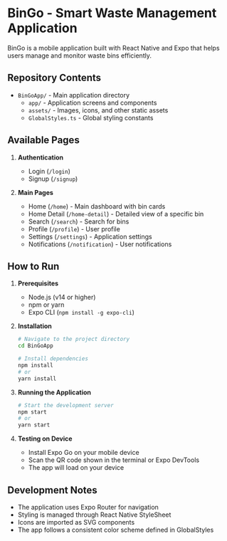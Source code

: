 # BinGo - Smart Waste Management Application

BinGo is a mobile application built with React Native and Expo that helps users manage and monitor waste bins efficiently.

## Repository Contents

- `BinGoApp/` - Main application directory
  - `app/` - Application screens and components
  - `assets/` - Images, icons, and other static assets
  - `GlobalStyles.ts` - Global styling constants

## Available Pages

1. **Authentication**
   - Login (`/login`)
   - Signup (`/signup`)

2. **Main Pages**
   - Home (`/home`) - Main dashboard with bin cards
   - Home Detail (`/home-detail`) - Detailed view of a specific bin
   - Search (`/search`) - Search for bins
   - Profile (`/profile`) - User profile
   - Settings (`/settings`) - Application settings
   - Notifications (`/notification`) - User notifications

## How to Run

1. **Prerequisites**
   - Node.js (v14 or higher)
   - npm or yarn
   - Expo CLI (`npm install -g expo-cli`)

2. **Installation**
   ```bash
   # Navigate to the project directory
   cd BinGoApp

   # Install dependencies
   npm install
   # or
   yarn install
   ```

3. **Running the Application**
   ```bash
   # Start the development server
   npm start
   # or
   yarn start
   ```

4. **Testing on Device**
   - Install Expo Go on your mobile device
   - Scan the QR code shown in the terminal or Expo DevTools
   - The app will load on your device

## Development Notes

- The application uses Expo Router for navigation
- Styling is managed through React Native StyleSheet
- Icons are imported as SVG components
- The app follows a consistent color scheme defined in GlobalStyles